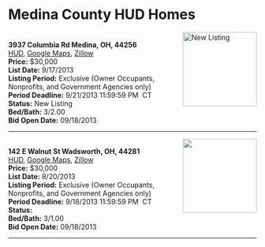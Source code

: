 # Medina County HUD Homes

[<img alt="New Listing" src="https://www.hudhomestore.com/pages/ImageShow.aspx?Case=412-524565" align="right" style="height:150px;">](http://www.hudhomestore.com/Listing/PropertyDetails.aspx?caseNumber=412-524565)  
**3937 Columbia Rd Medina, OH, 44256**  
[HUD](http://www.hudhomestore.com/Listing/PropertyDetails.aspx?caseNumber=412-524565), [Google Maps](http://maps.google.com/maps?q=3937+Columbia+Rd+Medina%2C+OH%2C+44256), [Zillow](http://www.zillow.com/homes/3937+Columbia+Rd+Medina%2C+OH%2C+44256/)  
**Price:** $30,000  
**List Date:** 9/17/2013  
**Listing Period:** Exclusive (Owner Occupants, Nonprofits, and Government Agencies only)  
**Period Deadline:** 9/21/2013 11:59:59 PM  CT  
**Status:** New Listing  
**Bed/Bath:** 3/2.00  
**Bid Open Date:** 09/18/2013

***

[<img alt="" src="https://www.hudhomestore.com/pages/ImageShow.aspx?Case=412-610807" align="right" style="height:150px;">](http://www.hudhomestore.com/Listing/PropertyDetails.aspx?caseNumber=412-610807)  
**142 E Walnut St Wadsworth, OH, 44281**  
[HUD](http://www.hudhomestore.com/Listing/PropertyDetails.aspx?caseNumber=412-610807), [Google Maps](http://maps.google.com/maps?q=142+E+Walnut+St+Wadsworth%2C+OH%2C+44281), [Zillow](http://www.zillow.com/homes/142+E+Walnut+St+Wadsworth%2C+OH%2C+44281/)  
**Price:** $30,000  
**List Date:** 8/20/2013  
**Listing Period:** Exclusive (Owner Occupants, Nonprofits, and Government Agencies only)  
**Period Deadline:** 9/18/2013 11:59:59 PM  CT  
**Status:**   
**Bed/Bath:** 3/1.00  
**Bid Open Date:** 09/18/2013

***

